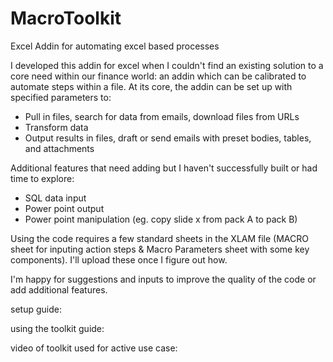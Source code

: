 # MacroToolkit
Excel Addin for automating excel based processes

I developed this addin for excel when I couldn't find an existing solution to a core need within our finance world: an addin which can be calibrated to automate steps within a file. At its core, the addin can be set up with specified parameters to:

* Pull in files, search for data from emails, download files from URLs
* Transform data
* Output results in files, draft or send emails with preset bodies, tables, and attachments

Additional features that need adding but I haven't successfully built or had time to explore:
* SQL data input
* Power point output
* Power point manipulation (eg. copy slide x from pack A to pack B)

Using the code requires a few standard sheets in the XLAM file (MACRO sheet for inputing action steps & Macro Parameters sheet with some key components). I'll upload these once I figure out how. 

I'm happy for suggestions and inputs to improve the quality of the code or add additional features. 

setup guide: 

using the toolkit guide:

video of toolkit used for active use case:

